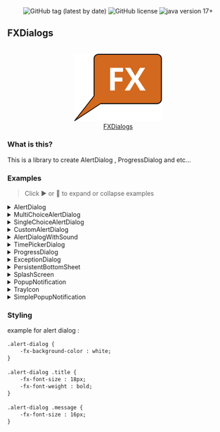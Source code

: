 <div align=center>
  <img alt="GitHub tag (latest by date)" src="https://img.shields.io/github/v/tag/AmirAli-AZ/FXDialogs?style=flat-square">
  <img alt="GitHub license" src="https://img.shields.io/github/license/AmirAli-AZ/FXDialogs?style=flat-square">
  <img alt="java version 17+" src="https://img.shields.io/badge/Java%20version-17%2B-yellowgreen?style=flat-square">
</div>

## FXDialogs

<br>
<div align=center>
  <img src="https://raw.githubusercontent.com/AmirAli-AZ/FXDialogsWebsite/master/favicon.svg" width="200px" alt="icon">
  <br>
  <a href="https://amirali-az.github.io/FXDialogsWebsite/">FXDialogs</a>
</div>

### What is this?

This is a library to create AlertDialog , ProgressDialog and etc...

### Examples

> Click ▶️ or 🔽 to expand or collapse examples

<details>
<summary>AlertDialog</summary>

<p>

```java
var alert = new AlertDialog.Builder()
        .setDialogTitle("Title")
        .setDialogMessage("Message")
        .setPositiveButton("Ok", System.out::println)
        .create();
alert.setTitle(alert.getDialogTitle());
alert.show();
```
</p>

<img src="images/alert-dialog-demo-1.png" alt="AlertDialog">
</details>

<details>
<summary>MultiChoiceAlertDialog</summary>

<p>

```java
var alert = new AlertDialog.Builder()
        .setDialogTitle("Title")
        .setDialogMessage("Message")
        .setPositiveButton("Ok", System.out::println)
        .setMultiChoiceItems(new String[]{"A","B","C","D","E"}, new Integer[]{0,2,3}, (which, isChecked) -> {
            if (isChecked)
                System.out.println(which + " checked");
            })
        .create();
alert.setTitle(alert.getDialogTitle());
alert.show();
```
</p>

<img src="images/alert-dialog-demo-2.png" alt="MultiChoiceAlertDialog">
</details>

<details>
<summary>SingleChoiceAlertDialog</summary>

<p>

```java
var alert = new AlertDialog.Builder()
        .setDialogTitle("Title")
        .setDialogMessage("Message")
        .setPositiveButton("Ok", System.out::println)
        .setSingleChoiceItems(new String[]{"A","B","C","D"}, 2, which -> System.out.println(which + "checked"))
        .create();
alert.setTitle(alert.getDialogTitle());
alert.show();
```
</p>

<img src="images/alert-diaog-demo-3.png" alt="SingleChoiceAlertDialog">
</details>

<details>
<summary>CustomAlertDialog</summary>

<p>

```java
var customNodeContainer = new HBox();
customNodeContainer.setPadding(new Insets(10));
var textField = new TextField();
HBox.setHgrow(textField, Priority.ALWAYS);
textField.setPromptText("Name");   
                       
customNodeContainer.getChildren().add(textField);

var alert = new AlertDialog.Builder()
        .setDialogTitle("Name")
        .setDialogMessage("Enter your name in below text field")
        .setPositiveButton("Ok", which -> System.out.println(textField.getText()))
        .setNode(customNodeContainer)
        .create();
alert.setTitle(alert.getDialogTitle());
alert.show();
```
</p>

<img src="images/alert-dialog-demo-4.png" alt="CustomAlertDialog">
</details>

<details>
<summary>AlertDialogWithSound</summary>

<p>

```java
var alert = new AlertDialog.Builder()   
        .setDialogTitle("DialogWithSound")
        .setDialogMessage("The sound will be play when dialog shown")
        .setPositiveButton("Ok", System.out::println)
        .setSound(Sounds.ChimesGlassy)
        .create();
alert.setTitle(alert.getDialogTitle());
alert.show();
```
Note : you should add javafx.media dependency when you want to use sounds

</p>

</details>


<details>
<summary>TimePickerDialog</summary>

<p>

```java
var timePickerDialog = new TimePickerDialog.Builder()
        .create();
timePickerDialog.initModality(Modality.APPLICATION_MODAL);
timePickerDialog.showAndWait();

System.out.println(timePickerDialog.getTime().toString());
```

</p>

<img src="images/timepicker-dialog-demo.png" alt="TimePickerDialog">
</details>

<details>
<summary>ProgressDialog</summary>

<p>

```java
var progressDialog = new ProgressDialog.Builder()
        .setDialogTitle("Title")
        .setDialogMessage("Message")
        .setProgressType(ProgressDialog.ProgressBarType.Bar)
        .setProgress(.5)
        .create();
progressDialog.setTitle(progressDialog.getDialogTitle());
progressDialog.show();
```

</p>

<img src="images/progress-dialog-demo.png" alt="ProgressDialog">
</details>

<details>
<summary>ExceptionDialog</summary>

<p>

```java
try {
    System.out.println(20/0);
}catch (ArithmeticException e) {
    var exceptionDialog = new ExceptionDialog.Builder()
            .setDialogMessage(e.getMessage())
            .setException(e)
            .create();
    exceptionDialog.show();
}
```

</p>

<img src="images/exception-dialog-demo.png" alt="ExceptionDialog">
</details>

<details>
<summary>PersistentBottomSheet</summary>

<p>

```java
var persistentBottomSheet = new PersistentBottomSheet();
persistentBottomSheet.setPrefHeight(150);
persistentBottomSheet.setStyle("-fx-background-color : orange;");
persistentBottomSheet.setDuration(Duration.seconds(.5));
persistentBottomSheet.addResizingSupport();

var label = new Label("Bottom Sheet");
label.setStyle("-fx-text-fill : white; -fx-font-size : 18px;");
var bottomSheetContentRoot = new StackPane(label);
bottomSheetContentRoot.setPadding(new Insets(15));

persistentBottomSheet.getChildren().add(bottomSheetContentRoot);

var showButton = new Button("Hide");
showButton.setPrefSize(75, 25);
showButton.setOnAction(event -> {
    persistentBottomSheet.setShowing(!persistentBottomSheet.isShowing());
    if (persistentBottomSheet.isShowing())
        showButton.setText("Hide");
    else
        showButton.setText("Show");
});

var region = new Region();
region.setMaxHeight(Double.MAX_VALUE);
VBox.setVgrow(region, Priority.ALWAYS);

var root = new VBox(showButton, region, persistentBottomSheet);
root.setAlignment(Pos.CENTER);
```

BottomSheetCallBack

```java
persistentBottomSheet.setCallBack(new BottomSheetCallBack() {
    @Override
    public void onState(PersistentBottomSheet bottomSheet, int state) {
        switch (state) {
            case PersistentBottomSheet.EXPANDING ->
                System.out.println("expanding");
            case PersistentBottomSheet.COLLAPSING ->
                System.out.println("collapsing");
            case PersistentBottomSheet.DRAGGED ->
                System.out.println("dragged");
            case PersistentBottomSheet.HIDDEN ->
                System.out.println("hidden");
            case PersistentBottomSheet.SHOWN ->
                System.out.println("shown");
        }
    }

    @Override
    public void onResized(PersistentBottomSheet bottomSheet, double height) {
        System.out.println(height);
    }
});
```
</p>

<img src="images/persistent-bottom-sheet-demo-1.png" alt="PersistentBottomSheetDemo">
<img src="images/persistent-bottom-sheet-demo-2.png" alt="PersistentBottomSheetDemo">

</details>

<details>
<summary>SplashScreen</summary>

<p>

```java
import com.amirali.fxdialogs.SplashScreen;
import javafx.application.Application;
import javafx.scene.Parent;
import javafx.scene.Scene;
import javafx.scene.control.Label;
import javafx.scene.layout.StackPane;
import javafx.stage.Stage;
import javafx.util.Duration;

public class App extends Application {

    public static void main(String[] args) {
        launch(args);
    }

    @Override
    public void start(Stage primaryStage) {
        primaryStage.setTitle("SplashScreenDemo");
        primaryStage.setScene(new Scene(createContent(), 600, 400));

        var splashScreen = new SplashScreen.Builder(Duration.seconds(2), primaryStage)
                .setLayout(createSplashScreenContent())
                .create();
        splashScreen.show();
    }

    private Parent createSplashScreenContent() {
        var label = new Label("SplashScreenDemo");
        label.setStyle("-fx-font-size: 25px; -fx-font-weight: bold; -fx-text-fill: white;");

        var root = new StackPane(label);
        root.setStyle("-fx-background-color: linear-gradient(to right, #FF508E, #5AC0FF);");
        root.setPrefSize(600, 400);

        return root;
    }

    private Parent createContent() {
        var label = new Label("Hello, World");
        label.setStyle("-fx-font-size: 20px;");

        var root = new StackPane(label);
        root.setStyle("-fx-background-color: white;");

        return root;
    }

}
```

</p>

<img src="images/splashscreen-demo-1.png" alt="SplashScreenDemo">

<p>after 2 seconds</p>

<img src="images/splashscreen-demo-2.png" alt="SplashScreenDemo">
</details>

<details>
<summary>PopupNotification</summary>

<p>

- create notification layout (of course you can set controller)

`notification-view.fxml`

```xml
<?xml version="1.0" encoding="UTF-8"?>

<?import javafx.scene.control.Label?>
<?import javafx.scene.layout.AnchorPane?>


<AnchorPane styleClass="notification" prefHeight="150.0" prefWidth="320.0" stylesheets="@style.css" xmlns="http://javafx.com/javafx/17" xmlns:fx="http://javafx.com/fxml/1">
    <children>
        <Label styleClass="title" fx:id="title" layoutX="14.0" layoutY="14.0" text="ExampleNotification" AnchorPane.leftAnchor="0.0" AnchorPane.rightAnchor="0.0" AnchorPane.topAnchor="0.0" />
        <Label styleClass="message" fx:id="message" layoutX="8.0" layoutY="46.0" text="This is a custom notification" wrapText="true" AnchorPane.leftAnchor="0.0" AnchorPane.rightAnchor="0.0" />
    </children>
</AnchorPane>
```

- style sheet

`style.css`

```
.notification {
    -fx-background-color: white;
    -fx-background-radius: 5px;
    -fx-background-insets: 5px;
    -fx-effect: dropshadow(three-pass-box, black, 10, 0, 0, 0);
    -fx-padding: 8px;
}

.notification .title {
    -fx-font-size: 18px;
    -fx-font-weight: bold;
}

.notification .message {
    -fx-font-size: 16px;
    -fx-alignment: top-left;
}
```

- create and show the notification

```java
try {
    var loader = new FXMLLoader(getClass().getResource("notification-view.fxml"));

    var notification = new PopupNotification(Duration.seconds(2), ((AnchorPane) loader.load()));
    notification.setSound(Sounds.Succeeded);
    // be sure to always choose a unique id for every notification
    notification.setNotificationId(UUID.randomUUID().toString());
    notification.show(primaryStage);
}catch (IOException e) {
    e.printStackTrace();
}
```
</p>

<p>result :</p>

<img src="images/notification-demo.png" alt="notification demo">

</details>

<details>
<summary>TrayIcon</summary>

<p>

```java
if (SystemTray.isSupported()) {
    Platform.setImplicitExit(false);
            
    var menu = new ContextMenu();
    var exitItem = new MenuItem("Exit Application");
    exitItem.setOnAction(event -> {
        Platform.exit();
        System.exit(0);
    });

    menu.getItems().add(exitItem);

    var trayIcon = new FXTrayIcon(
            Toolkit.getDefaultToolkit().getImage(getClass().getResource("fxdialogs.png")),
        "Demo FXTrayIcon",
        menu
    );

    var tray = SystemTray.getSystemTray();
    tray.add(trayIcon);
}
```

</p>

<p>result: </p>

<img src="images/tray-icon-demo.png" alt="tray icon demo">

</details>

<details>
<summary>SimplePopupNotification</summary>

<p>

```java
var notification = new SimplePopupNotification(Duration.seconds(2), "SimplePopupNotification", "This is a simple popup notification");
// be sure to always choose a unique id for every notification
notification.setNotificationId(UUID.randomUUID().toString());
notification.show(primaryStage);
```

`style.css`

```
.simple-notification {
    -fx-background-color: white;
    -fx-background-radius: 5px;
    -fx-background-insets: 5px;
    -fx-effect: dropshadow(three-pass-box, black, 10, 0, 0, 0);
    -fx-padding: 8px;
}

.simple-notification .title {
    -fx-font-size: 18px;
    -fx-font-weight: bold;
}

.simple-notification .message {
    -fx-font-size: 16px;
    -fx-alignment: top-left;
}

.simple-notification .close {
    -fx-background-color: transparent;
}

.simple-notification .close:hover {
    -fx-background-color: #9E9E9E;
}
```
</p>

<img src="images/simple-popup-notification-demo.png" alt="simple popup notification demo">

</details>

### Styling

example for alert dialog :

```
.alert-dialog {
    -fx-background-color : white;
}

.alert-dialog .title {
    -fx-font-size : 18px;
    -fx-font-weight : bold;
}

.alert-dialog .message {
    -fx-font-size : 16px;
}
```
